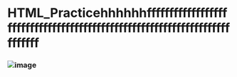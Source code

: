 # HTML_Practicehhhhhhfffffffffffffffffffffffffffffffffffffffffffffffffffffffffffffffffffffffffff
### ![image](https://github.com/user-attachments/assets/4667781f-d140-46bc-8d1b-63db36272670)

 
